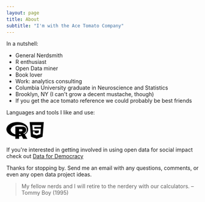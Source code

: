 ```yaml
---
layout: page
title: About
subtitle: "I'm with the Ace Tomato Company"
---
```

<link href="fontawesome-free/css/all.min.css" rel="stylesheet">

In a nutshell:
- General Nerdsmith
- R enthusiast
- Open Data miner
- Book lover
- Work: analytics consulting
- Columbia University graduate in Neuroscience and Statistics
- Brooklyn, NY (I can't grow a decent mustache, though)
- If you get the ace tomato reference we could probably be best friends

Languages and tools I like and use:

<img src="fontawesome-free/svgs/brands/r-project.svg" height="50">
<img src="fontawesome-free/svgs/brands/html5.svg" height="50">

If you're interested in getting involved in using open data for social impact check out [Data for Democracy](https://datafordemocracy.org/)

Thanks for stopping by. Send me an email with any questions, comments, or even any open data project ideas.

>My fellow nerds and I will retire to the nerdery with our calculators. – Tommy Boy (1995)
